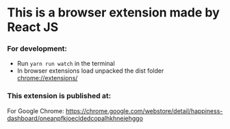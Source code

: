 # This is a browser extension made by React JS

### For development:

- Run `yarn run watch` in the terminal
- In browser extensions load unpacked the dist folder [chrome://extensions/](chrome://extensions/)

### This extension is published at:

For Google Chrome: https://chrome.google.com/webstore/detail/happiness-dashboard/oneanpfkjoecldedcopalhkhneiehggo
